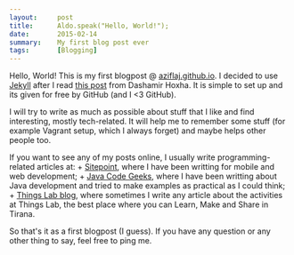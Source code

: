 ```yaml
---
layout:     post
title:      Aldo.speak("Hello, World!");
date:       2015-02-14
summary:    My first blog post ever
tags:       [Blogging]
---
```


<p>
Hello, World! This is my first blogpost @ <a href="http://aziflaj.github.io/">aziflaj.github.io</a>. I decided to use <a href="http://jekyllrb.com/">Jekyll</a> after I read <a href="http://goo.gl/2TY3e5" target="_blank">this post</a> from Dashamir Hoxha. It is simple to set up and its given for free by GitHub (and I <3 GitHub).
</p>

<p>
I will try to write as much as possible about stuff that I like and find interesting, mostly tech-related. It will help me to remember some stuff (for example Vagrant setup, which I always forget) and maybe helps other people too.
</p>

<p>
If you want to see any of my posts online, I usually write programming-related articles at:
+ <a href="http://www.sitepoint.com/author/aldoziflaj" target="_blank">Sitepoint</a>, where I have been writting for mobile and web development;
+ <a href="http://examples.javacodegeeks.com/author/aldo-ziflaj/" target="_blank">Java Code Geeks</a>, where I have been writting about Java development and tried to make examples as practical as I could think;
+ <a href="http://www.thingslab.cc/blog/" target="_blank">Things Lab blog</a>, where sometimes I write any article about the activities at Things Lab, the best place where you can Learn, Make and Share in Tirana.
</p>

<p>
So that's it as a first blogpost (I guess). If you have any question or any other thing to say, feel free to <a hef="mailto:aldoziflaj95@gmail.com">ping me</a>.
</p>
